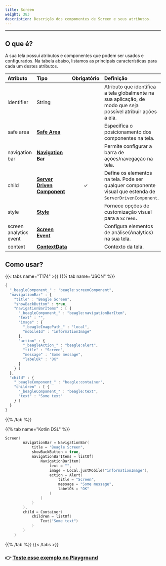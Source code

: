 ```yaml
---
title: Screen
weight: 383
description: Descrição dos componentes de Screen e seus atributos.
---
```


---

## O que é?

A sua tela possui atributos e componentes que podem ser usados e configurados. Na tabela abaixo, listamos as principais características para cada um destes atributos. 

| **Atributo** | **Tipo** | Obrigatório | **Definição** |
| :--- | :--- | :---: | :--- |
| identifier | String |   | Atributo que identifica a tela globalmente na sua aplicação, de modo que seja possível atribuir ações a ela. |
| safe area | [**Safe Area**](safe-area) |   | Especifica o posicionamento dos componentes na tela. |
| navigation bar | [**Navigation Bar**](../../../../.././#navigation-bar) |   | Permite configurar a barra de ações/navegação na tela. |
| child | [**Server Driven Component**](../../../../../componentes/) | ✓ | Define os elementos na tela. Pode ser qualquer componente visual que estenda de `ServerDrivenComponent`. |
| style | [**Style**](../../../../widget#atributos-do-style) |   | Fornece opções de customização visual para a `Screen.` |
| screen analytics event | [**Screen Event**](../../../analytics#opcao-screenview) |   | Configura elementos de análise\(Analytics\) na sua tela. |
| context | [**ContextData**](../../contexto/) |   | Contexto da tela. |

## Como usar?

{{< tabs name="T174" >}}
{{% tab name="JSON" %}}
```javascript
{
  "_beagleComponent_" : "beagle:screenComponent",
  "navigationBar" : {
    "title" : "Beagle Screen",
    "showBackButton" : true,
    "navigationBarItems" : [ {
      "_beagleComponent_" : "beagle:navigationBarItem",
      "text" : "",
      "image" : {
        "_beagleImagePath_" : "local",
        "mobileId" : "informationImage"
      },
      "action" : {
        "_beagleAction_" : "beagle:alert",
        "title" : "Screen",
        "message" : "Some message",
        "labelOk" : "OK"
      }
    } ]
  },
  "child" : {
    "_beagleComponent_" : "beagle:container",
    "children" : [ {
      "_beagleComponent_" : "beagle:text",
      "text" : "Some text"
    } ]
  }
}
```
{{% /tab %}}

{{% tab name="Kotlin DSL" %}}
```kotlin
Screen(
        navigationBar = NavigationBar(
            title = "Beagle Screen",
            showBackButton = true,
            navigationBarItems = listOf(
                NavigationBarItem(
                    text = "",
                    image = Local.justMobile("informationImage"),
                    action = Alert(
                        title = "Screen",
                        message = "Some message",
                        labelOk = "OK"
                    )
                )
            )
        ),
        child = Container(
            children = listOf(
                Text("Some text")
            )
        )
    )
```
{{% /tab %}}
{{< /tabs >}}

### 👉 [Teste esse exemplo no Playground](https://beagle-playground.netlify.app/)
